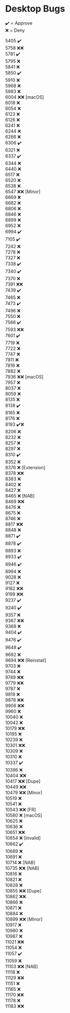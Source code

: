# Desktop Bugs

✔️ = Approve  
❌ = Deny

5405 ✔️  
5758 ❌❌  
5781 ✔️  
5795 ❌  
5841 ❌  
5850 ✔️  
5910 ❌  
5968 ❌  
5983 ❌  
6004 ❌❌ [macOS]  
6018 ❌  
6054 ❌  
6123 ❌  
6126 ❌  
6241 ❌  
6244 ❌  
6266 ❌  
6306 ✔️  
6321 ❌  
6337 ✔️  
6344 ❌  
6440 ❌  
6517 ❌  
6520 ❌  
6538 ❌  
6547 ❌❌ [Minor]  
6669 ❌  
6682 ❌  
6806 ❌  
6846 ❌  
6899 ❌  
6952 ❌  
6994 ✔️  
7105 ✔️  
7242 ❌  
7278 ❌  
7327 ❌  
7338 ✔️  
7340 ✔️  
7370 ❌  
7391 ❌❌  
7439 ✔️  
7465 ❌  
7473 ✔️  
7496 ❌  
7550 ❌  
7566 ✔️  
7593 ❌❌  
7601 ✔️  
7719 ❌  
7722 ❌  
7747 ❌  
7811 ❌  
7816 ❌  
7882 ❌  
7936 ❌❌ [macOS]  
7957 ❌  
8037 ❌  
8059 ❌  
8135 ❌  
8138 ✔️  
8165 ❌  
8176 ❌  
8193 ✔️❌  
8206 ❌  
8232 ❌  
8257 ❌  
8297 ❌  
8310 ✔️  
8352 ❌  
8376 ❌ [Extension]  
8378 ❌❌  
8383 ❌  
8402 ❌  
8427 ❌  
8465 ❌ [NAB]  
8469 ❌❌  
8476 ❌  
8675 ❌  
8746 ❌  
8817 ❌❌  
8848 ❌  
8871 ✔️  
8878 ✔️  
8893 ❌  
8933 ✔️  
8946 ✔️  
8994 ❌  
9028 ❌  
9127 ❌  
9182 ❌❌  
9199 ❌❌  
9237 ✔️  
9240 ✔️  
9357 ❌  
9367 ❌❌  
9368 ❌  
9404 ✔️  
9476 ✔️  
9648 ✔️  
9692 ❌  
9694 ❌❌ [Reinstall]  
9703 ❌  
9744 ❌  
9749 ❌❌  
9779 ❌❌  
9787 ❌  
9819 ❌  
9878 ❌❌  
9906 ❌❌  
9960 ❌  
10040 ❌  
10042 ❌  
10179 ❌❌  
10195 ❌  
10239 ❌  
10301 ❌❌  
10309 ❌  
10310 ❌  
10337 ✔️  
10396 ❌  
10404 ❌❌  
10417 ❌❌ [Dupe]  
10449 ❌❌  
10479 ❌❌ [Minor]  
10519 ❌  
10541 ❌  
10543 ❌❌ [FR]  
10580 ❌ [macOS]  
10625 ❌  
10636 ❌  
10651 ❌❌  
10654 ❌ [Invalid]  
10662 ✔️  
10689 ❌  
10691 ❌  
10714 ❌ [NAB]  
10735 ❌❌ [NAB]  
10816 ❌  
10821 ❌  
10828 ❌  
10855 ❌❌ [Dupe]  
10862 ❌❌  
10866 ❌  
10871 ❌  
10884 ❌  
10899 ❌❌ [Minor]  
10917 ❌  
10980 ❌  
10987 ❌  
11021 ❌❌  
11054 ❌  
11057 ✔️  
11059 ❌  
11103 ❌❌ [NAB]  
11118 ❌  
11129 ❌❌  
11151 ❌  
11165 ❌  
11170 ❌❌  
11178 ❌  
11183 ❌❌
